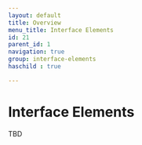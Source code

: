 ```yaml
---
layout: default
title: Overview
menu_title: Interface Elements 
id: 21
parent_id: 1
navigation: true
group: interface-elements
haschild : true

---
```


# Interface Elements

TBD

